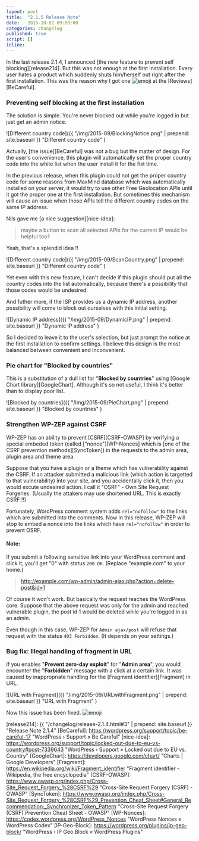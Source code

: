```yaml
---
layout: post
title:  "2.1.5 Release Note"
date:   2015-10-01 09:00:00
categories: changelog
published: true
script: []
inline:
---
```


In the last release 2.1.4, I announced [the new feature to prevent self 
blocking][release214]. But this was not enough at the first installation.
Every user hates a product which suddenly shuts him/herself out right after 
the first installation. This was the reason why I got one <span class="emoji">
![emoji](https://assets-cdn.github.com/images/icons/emoji/unicode/2b50.png)
</span> at the [Reviews][BeCareful].

<!--more-->

### <span id="1">Preventing self blocking at the first installation</span> ###

The solution is simple. You're never blocked out while you're logged in but 
just get an admin notice.

![Different country code]({{ "/img/2015-09/BlockingNotice.png" | prepend: site.baseurl }}
 "Different country code"
)

Actually, [the issue][BeCareful] was not a bug but the matter of design.
For the user's convenience, this plugin will automatically set the proper 
country code into the white list when the user install it for the fist time.

In the previous release, when this plugin could not get the proper country 
code for some reasons from MaxMind database which was automatically installed 
on your server, it would try to use other Free Geolocation APIs until it got 
the proper one at the first installation. But sometimes this mechanism will 
cause an issue when those APIs tell the different country codes on the same IP 
address.

Nils gave me [a nice suggestion][nice-idea]:

> maybe a button to scan all selected APIs for the current IP would be helpful 
> too?

Yeah, that's a splendid idea !!

![Different country code]({{ "/img/2015-09/ScanCountry.png" | prepend: site.baseurl }}
 "Different country code"
)

Yet even with this new feature, I can't decide if this plugin should put all 
the country codes into the list automatically, because there's a possibility 
that those codes would be undesired.

And futher more, if the ISP provides us a dynamic IP address, another 
possibility will come to block out ourselves with this initial setting.

![Dynamic IP address]({{ "/img/2015-09/DynamicIP.png" | prepend: site.baseurl }}
 "Dynamic IP address"
)

So I decided to leave it to the user's selection, but just prompt the notice at
the first installation to confirm settings. I believe this design is the most 
balanced between convenient and inconvenient.

### <span id="2">Pie chart for "Blocked by countries"</span> ###

This is a substitution of a dull list for "**Blocked by countries**" using 
[Google Chart library][GoogleChart]. Although it's so not useful, I think it's 
better than to display poor list.

![Blocked by countries]({{ "/img/2015-09/PieChart.png" | prepend: site.baseurl }}
 "Blocked by countries"
)

### <span id="3">Strengthen WP-ZEP against CSRF</span> ###

WP-ZEP has an ability to prevent [CSRF][CSRF-OWASP] by verifying a special 
embeded token (called ["nonce"][WP-Nonces] which is [one of the CSRF 
prevention methods][SyncToken]) in the requests to the admin area, plugin 
area and theme area.

Suppose that you have a plugin or a theme which has vulnerability against the 
CSRF. If an attacker submitted a malicious link (which action is targetted to 
that vulnerability) into your site, and you accidentally click it, then you 
would excute undesired action. I call it "OSRF" - Own Site Request Forgeries.
(Usually the attakers may use shortened URL. This is exactly CSRF !!)

Fortunately, WordPress comment system adds `rel="nofollow"` to the links which 
are submitted into the comments. Now in this release, WP-ZEP will stop to embed
a nonce into the links which have `rel="nofollow"` in order to prevent OSRF.

#### Note: ####

If you submit a following sensitive link into your WordPress comment and click 
it, you'll get "0" with status `200 OK`. (Replace "example.com" to your home.)

> http://example.com/wp-admin/admin-ajax.php?action=delete-post&id=1

Of course it won't work. But basically the request reaches the WordPress core.
Suppose that the above request was only for the admin and reached vulnerable 
plugin, the post id 1 would be deleted while you're logged in as an admin.

Even though in this case, WP-ZEP for `Admin ajax/post` will refuse that request
with the status `403 Forbidden`. (It depends on your settings.)

### <span id="4">Bug fix: Illegal handling of fragment in URL</span> ###

If you enables "**Prevent zero-day exploit**" for "**Admin area**", you would 
encounter the "**Forbidden**" message with a click at a certain link. It was 
caused by inappropriate handling for the [Fragment identifier][Fragment] in URL.

![URL with Fragment]({{ "/img/2015-09/URLwithFragment.png" | prepend: site.baseurl }}
 "URL with Fragment"
)

Now this issue has been fixed.
<span class="emoji">
![emoji](https://assets-cdn.github.com/images/icons/emoji/unicode/1f341.png)
</span>

[release214]:   {{ "/changelog/release-2.1.4.html#3" | prepend: site.baseurl }} "Release Note 2.1.4"
[BeCareful]:    https://wordpress.org/support/topic/be-careful-17 "WordPress › Support » Be Careful"
[nice-idea]:    https://wordpress.org/support/topic/locked-out-due-to-eu-vs-country#post-7339643 "WordPress › Support » Locked out due to EU vs. Country"
[GoogleChart]:  https://developers.google.com/chart/ "Charts | Google Developers"
[Fragment]:     https://en.wikipedia.org/wiki/Fragment_identifier "Fragment identifier - Wikipedia, the free encyclopedia"
[CSRF-OWASP]:   https://www.owasp.org/index.php/Cross-Site_Request_Forgery_%28CSRF%29 "Cross-Site Request Forgery (CSRF) - OWASP"
[SyncToken]:    https://www.owasp.org/index.php/Cross-Site_Request_Forgery_%28CSRF%29_Prevention_Cheat_Sheet#General_Recommendation:_Synchronizer_Token_Pattern "Cross-Site Request Forgery (CSRF) Prevention Cheat Sheet - OWASP"
[WP-Nonces]:    https://codex.wordpress.org/WordPress_Nonces "WordPress Nonces « WordPress Codex"
[IP-Geo-Block]: https://wordpress.org/plugins/ip-geo-block/ "WordPress › IP Geo Block « WordPress Plugins"
